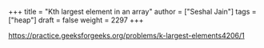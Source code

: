 +++
title = "Kth largest element in an array"
author = ["Seshal Jain"]
tags = ["heap"]
draft = false
weight = 2297
+++

<https://practice.geeksforgeeks.org/problems/k-largest-elements4206/1>
